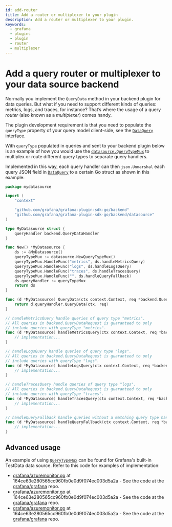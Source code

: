 ```yaml
---
id: add-router
title: Add a router or multiplexer to your plugin
description: Add a router or multiplexer to your plugin.
keywords:
  - grafana
  - plugins
  - plugin
  - router
  - multiplexer
---
```


# Add a query router or multiplexer to your data source backend

Normally you implement the `QueryData` method in your backend plugin for data queries. But what if you need to support different kinds of queries: metrics, logs, and traces, for instance? That’s where the usage of a query _router_ (also known as a _multiplexer_) comes handy.

The plugin development requirement is that you need to populate the `queryType` property of your query model client-side, see the [`DataQuery`](https://github.com/grafana/grafana/blob/a728e9b4ddb6532b9fa2f916df106e792229e3e0/packages/grafana-data/src/types/query.ts#L47) interface.

With `queryType` populated in queries and sent to your backend plugin below is an example of how you would use the [`datasource.QueryTypeMux`](https://pkg.go.dev/github.com/grafana/grafana-plugin-sdk-go/backend/datasource#QueryTypeMux) to multiplex or route different query types to separate query handlers.

Implemented in this way, each query handler can then `json.Unmarshal` each query JSON field in [`DataQuery`](https://pkg.go.dev/github.com/grafana/grafana-plugin-sdk-go/backend#DataQuery) to a certain Go struct as shown in this example:

```go
package mydatasource

import (
	"context"

	"github.com/grafana/grafana-plugin-sdk-go/backend"
	"github.com/grafana/grafana-plugin-sdk-go/backend/datasource"
)

type MyDatasource struct {
	queryHandler backend.QueryDataHandler
}

func New() *MyDatasource {
	ds := &MyDatasource{}
	queryTypeMux := datasource.NewQueryTypeMux()
	queryTypeMux.HandleFunc("metrics", ds.handleMetricsQuery)
	queryTypeMux.HandleFunc("logs", ds.handleLogsQuery)
	queryTypeMux.HandleFunc("traces", ds.handleTracesQuery)
	queryTypeMux.HandleFunc("", ds.handleQueryFallback)
	ds.queryHandler := queryTypeMux
	return ds
}

func (d *MyDatasource) QueryData(ctx context.Context, req *backend.QueryDataRequest) (*backend.QueryDataResponse, error) {
	return d.queryHandler.QueryData(ctx, req)
}

// handleMetricsQuery handle queries of query type "metrics".
// All queries in backend.QueryDataRequest is guaranteed to only
// include queries with queryType "metrics".
func (d *MyDatasource) handleMetricsQuery(ctx context.Context, req *backend.QueryDataRequest) (*backend.QueryDataResponse, error) {
	// implementation...
}

// handleLogsQuery handle queries of query type "logs".
// All queries in backend.QueryDataRequest is guaranteed to only
// include queries with queryType "logs".
func (d *MyDatasource) handleLogsQuery(ctx context.Context, req *backend.QueryDataRequest) (*backend.QueryDataResponse, error) {
	// implementation...
}

// handleTracesQuery handle queries of query type "logs".
// All queries in backend.QueryDataRequest is guaranteed to only
// include queries with queryType "traces".
func (d *MyDatasource) handleTracesQuery(ctx context.Context, req *backend.QueryDataRequest) (*backend.QueryDataResponse, error) {
	// implementation...
}

// handleQueryFallback handle queries without a matching query type handler registered.
func (d *MyDatasource) handleQueryFallback(ctx context.Context, req *backend.QueryDataRequest) (*backend.QueryDataResponse, error) {
	// implementation...
}
```

## Advanced usage

An example of using [`QueryTypeMux`](https://pkg.go.dev/github.com/grafana/grafana-plugin-sdk-go/backend/datasource#QueryTypeMux) can be found for Grafana's built-in TestData data source. Refer to this code for examples of implementation:

- [grafana/azuremonitor.go](https://github.com/grafana/grafana/blob/164ce63e280565cc960fb0e0d9f074ec003d5a2a/pkg/tsdb/azuremonitor/azuremonitor.go#L49) at 164ce63e280565cc960fb0e0d9f074ec003d5a2a - See the code at the [grafana/grafana](https://github.com/grafana/grafana/blob/164ce63e280565cc960fb0e0d9f074ec003d5a2a/pkg/tsdb/azuremonitor/azuremonitor.go#L49) repo.
- [grafana/azuremonitor.go](https://github.com/grafana/grafana/blob/164ce63e280565cc960fb0e0d9f074ec003d5a2a/pkg/tsdb/azuremonitor/azuremonitor.go#L182-L201) at 164ce63e280565cc960fb0e0d9f074ec003d5a2a - See the code at the [grafana/grafana](https://github.com/grafana/grafana/blob/164ce63e280565cc960fb0e0d9f074ec003d5a2a/pkg/tsdb/azuremonitor/azuremonitor.go#L182-L201) repo.
- [grafana/azuremonitor.go](https://github.com/grafana/grafana/blob/164ce63e280565cc960fb0e0d9f074ec003d5a2a/pkg/tsdb/azuremonitor/azuremonitor.go#L55-L57) at 164ce63e280565cc960fb0e0d9f074ec003d5a2a - See the code at the [grafana/grafana](https://github.com/grafana/grafana/blob/164ce63e280565cc960fb0e0d9f074ec003d5a2a/pkg/tsdb/azuremonitor/azuremonitor.go#L55-L57) repo.
